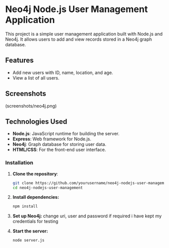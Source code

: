 # Neo4j Node.js User Management Application

This project is a simple user management application built with Node.js and Neo4j. It allows users to add and view records stored in a Neo4j graph database. 

## Features

- Add new users with ID, name, location, and age.
- View a list of all users.
## Screenshots
(screenshots/neo4j.png)


## Technologies Used

- **Node.js**: JavaScript runtime for building the server.
- **Express**: Web framework for Node.js.
- **Neo4j**: Graph database for storing user data.
- **HTML/CSS**: For the front-end user interface.

### Installation

1. **Clone the repository**:

   ```bash
   git clone https://github.com/yourusername/neo4j-nodejs-user-management.git
   cd neo4j-nodejs-user-management

2. **Install dependencies:**
   ```bash
   npm install

3. **Set up Neo4j:**
   change uri, user and password if required i have kept my credentials for testing

5. **Start the server:**
   ```bash
   node server.js
